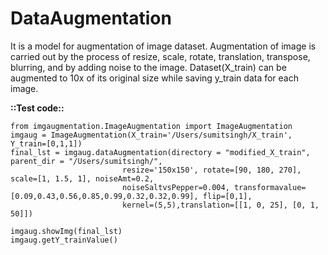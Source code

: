# DataAugmentation
It is a model for augmentation of image dataset. Augmentation of image is carried out by the process of resize, scale, rotate, translation, transpose, blurring, and by adding noise to the image. Dataset(X_train) can be augmented to 10x of its original size while saving y_train data for each image.

**::Test code::**
```
from imgaugmentation.ImageAugmentation import ImageAugmentation
imgaug = ImageAugmentation(X_train='/Users/sumitsingh/X_train', Y_train=[0,1,1])
final_lst = imgaug.dataAugmentation(directory = "modified_X_train", parent_dir = "/Users/sumitsingh/",
                         resize='150x150', rotate=[90, 180, 270], scale=[1, 1.5, 1], noiseAmt=0.2,
                         noiseSaltvsPepper=0.004, transformavalue=[0.09,0.43,0.56,0.85,0.99,0.32,0.32,0.99], flip=[0,1],
                         kernel=(5,5),translation=[[1, 0, 25], [0, 1, 50]])

imgaug.showImg(final_lst)
imgaug.getY_trainValue()
```
